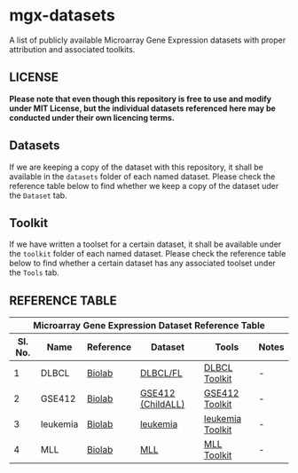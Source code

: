 # mgx-datasets
A list of publicly available Microarray Gene Expression datasets with proper attribution and associated toolkits.

## LICENSE
**Please note that even though this repository is free to use and modify under MIT License, but the individual datasets referenced here may be conducted under their own licencing terms.**

## Datasets
If we are keeping a copy of the dataset with this repository, it shall be available in the `datasets` folder of each named dataset. Please check the reference table below to find whether we keep a copy of the dataset uder the `Dataset` tab.

## Toolkit
If we have written a toolset for a certain dataset, it shall be available under the `toolkit` folder of each named dataset. Please check the reference table below to find whether a certain dataset has any associated toolset under the `Tools` tab.

## REFERENCE TABLE

<table>
	<thead>
		<tr>
			<th colspan="6">Microarray Gene Expression Dataset Reference Table</th>
		</tr>
		<tr>
			<th>Sl. No.</th>
			<th>Name</th>
			<th>Reference</th>
			<th>Dataset</th>
			<th>Tools</th>
			<th>Notes</th>
		</tr>
	</thead>
	<tbody>
		<tr>
			<td>1</td>
			<td>DLBCL</td>
			<td><a href="https://file.biolab.si/biolab/supp/bi-cancer/projections/info/DLBCL.html" target="_blank">Biolab</a></td>
			<td><a href="https://github.com/kalyaniuniversity/mgx-datasets/tree/master/DLBCL/datasets" target="_blank">DLBCL/FL</a></td>
			<td><a href="https://github.com/kalyaniuniversity/mgx-datasets/tree/master/DLBCL/toolkit" target="_blank">DLBCL Toolkit</a></td>
			<td>-</td>
		</tr>
		<tr>
			<td>2</td>
			<td>GSE412</td>
			<td><a href="https://file.biolab.si/biolab/supp/bi-cancer/projections/info/ALLGSE412_pred_poTh.html" target="_blank">Biolab</a></td>
			<td><a href="https://github.com/kalyaniuniversity/mgx-datasets/tree/master/GSE412/datasets" target="_blank">GSE412 (ChildALL)</a></td>
			<td><a href="https://github.com/kalyaniuniversity/mgx-datasets/tree/master/GSE412/toolkit" target="_blank">GSE412 Toolkit</a></td>
			<td>-</td>
		</tr>
		<tr>
			<td>3</td>
			<td>leukemia</td>
			<td><a href="https://file.biolab.si/biolab/supp/bi-cancer/projections/info/leukemia.html" target="_blank">Biolab</a></td>
			<td><a href="https://github.com/kalyaniuniversity/mgx-datasets/tree/master/leukemia/datasets" target="_blank">leukemia</a></td>
			<td><a href="https://github.com/kalyaniuniversity/mgx-datasets/tree/master/leukemia/toolkit" target="_blank">leukemia Toolkit</a></td>
			<td>-</td>
		</tr>
		<tr>
			<td>4</td>
			<td>MLL</td>
			<td><a href="https://file.biolab.si/biolab/supp/bi-cancer/projections/info/MLL.html" target="_blank">Biolab</a></td>
			<td><a href="https://github.com/kalyaniuniversity/mgx-datasets/tree/master/MLL/datasets" target="_blank">MLL</a></td>
			<td><a href="https://github.com/kalyaniuniversity/mgx-datasets/tree/master/MLL/toolkit" target="_blank">MLL Toolkit</a></td>
			<td>-</td>
		</tr>
	</tbody>
</table>